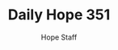---
image: /assets/img/daily-hope-default-artwork.png
title: Daily Hope 351
number: 351
categories:
  - Daily Hope
author: Hope Staff
notes: Daily Hope 351
embed: >-
  <iframe style="border-radius:12px" src="https://open.spotify.com/embed/episode/6EpGQRstjjFugkhiF9dMi7?utm_source=generator" width="100%" height="352" frameBorder="0" allowfullscreen="" allow="autoplay; clipboard-write; encrypted-media; fullscreen; picture-in-picture" loading="lazy"></iframe>
---